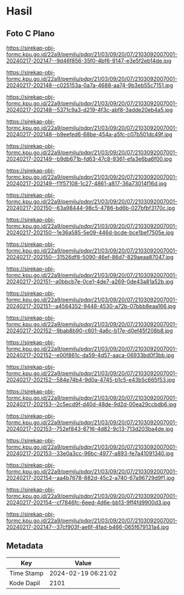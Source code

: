 # Hasil

## Foto C Plano

https://sirekap-obj-formc.kpu.go.id/22a9/pemilu/pdpr/21/03/09/20/07/2103092007001-20240217-202147--9d46f856-35f0-4bf6-9147-e3e5f2eb14de.jpg

https://sirekap-obj-formc.kpu.go.id/22a9/pemilu/pdpr/21/03/09/20/07/2103092007001-20240217-202148--c025153a-0a7a-4688-aa74-9b3eb55c7151.jpg

https://sirekap-obj-formc.kpu.go.id/22a9/pemilu/pdpr/21/03/09/20/07/2103092007001-20240217-202148--5371c9a3-d219-4f3c-abf8-3adde20eb4a5.jpg

https://sirekap-obj-formc.kpu.go.id/22a9/pemilu/pdpr/21/03/09/20/07/2103092007001-20240217-202148--b9eefed6-68be-454a-a5fc-c07b501dc49f.jpg

https://sirekap-obj-formc.kpu.go.id/22a9/pemilu/pdpr/21/03/09/20/07/2103092007001-20240217-202149--b9db671b-fd63-47c8-9361-efa3e6ba6f00.jpg

https://sirekap-obj-formc.kpu.go.id/22a9/pemilu/pdpr/21/03/09/20/07/2103092007001-20240217-202149--f1f57108-1c27-4861-a817-36a73014f16d.jpg

https://sirekap-obj-formc.kpu.go.id/22a9/pemilu/pdpr/21/03/09/20/07/2103092007001-20240217-202150--63a98444-98c5-4786-bd6b-027bfbf3170c.jpg

https://sirekap-obj-formc.kpu.go.id/22a9/pemilu/pdpr/21/03/09/20/07/2103092007001-20240217-202150--1e36a585-5e09-446d-bcde-bce1bef7505e.jpg

https://sirekap-obj-formc.kpu.go.id/22a9/pemilu/pdpr/21/03/09/20/07/2103092007001-20240217-202150--31526df8-5090-46ef-86d7-829aeaa87047.jpg

https://sirekap-obj-formc.kpu.go.id/22a9/pemilu/pdpr/21/03/09/20/07/2103092007001-20240217-202151--a0bbcb7e-0ce1-4de7-a269-0de43a81a52b.jpg

https://sirekap-obj-formc.kpu.go.id/22a9/pemilu/pdpr/21/03/09/20/07/2103092007001-20240217-202151--a4564352-9448-4530-a72b-07bbb8eaa166.jpg

https://sirekap-obj-formc.kpu.go.id/22a9/pemilu/pdpr/21/03/09/20/07/2103092007001-20240217-202152--9bab8b90-c601-4a6c-b17e-d0ef45f208b8.jpg

https://sirekap-obj-formc.kpu.go.id/22a9/pemilu/pdpr/21/03/09/20/07/2103092007001-20240217-202152--e00f861c-da59-4d57-aaca-06933bd0f3bb.jpg

https://sirekap-obj-formc.kpu.go.id/22a9/pemilu/pdpr/21/03/09/20/07/2103092007001-20240217-202152--584e74b4-9d0a-4745-b1c5-e43b5c665f53.jpg

https://sirekap-obj-formc.kpu.go.id/22a9/pemilu/pdpr/21/03/09/20/07/2103092007001-20240217-202153--2c5ecd9f-d40d-48de-9d2d-00ea29ccbdb6.jpg

https://sirekap-obj-formc.kpu.go.id/22a9/pemilu/pdpr/21/03/09/20/07/2103092007001-20240217-202153--752ef843-8716-4d82-9c13-713d203ba4de.jpg

https://sirekap-obj-formc.kpu.go.id/22a9/pemilu/pdpr/21/03/09/20/07/2103092007001-20240217-202153--33e0a3cc-96bc-4977-a893-fe7a41091340.jpg

https://sirekap-obj-formc.kpu.go.id/22a9/pemilu/pdpr/21/03/09/20/07/2103092007001-20240217-202154--aa4b7678-882d-45c2-a740-67a96729d9f1.jpg

https://sirekap-obj-formc.kpu.go.id/22a9/pemilu/pdpr/21/03/09/20/07/2103092007001-20240217-202154--cf7846fc-6eed-4d6e-bb13-9ff4fd9900d3.jpg

https://sirekap-obj-formc.kpu.go.id/22a9/pemilu/pdpr/21/03/09/20/07/2103092007001-20240217-202147--37cf903f-ae6f-4fad-b466-065f679131a4.jpg


## Metadata

| Key        | Value               |
| ---------- | ------------------- |
| Time Stamp | 2024-02-19 06:21:02 |
| Kode Dapil | 2101                |



